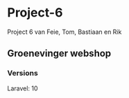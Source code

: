 # Project-6
Project 6 van Feie, Tom, Bastiaan en Rik

## Groenevinger webshop
### Versions
Laravel: 10
